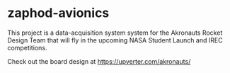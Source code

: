 # zaphod-avionics
This project is a data-acquisition system system for the Akronauts Rocket Design Team that will fly in the upcoming NASA Student Launch and IREC competitions. 

Check out the board design at https://upverter.com/akronauts/
